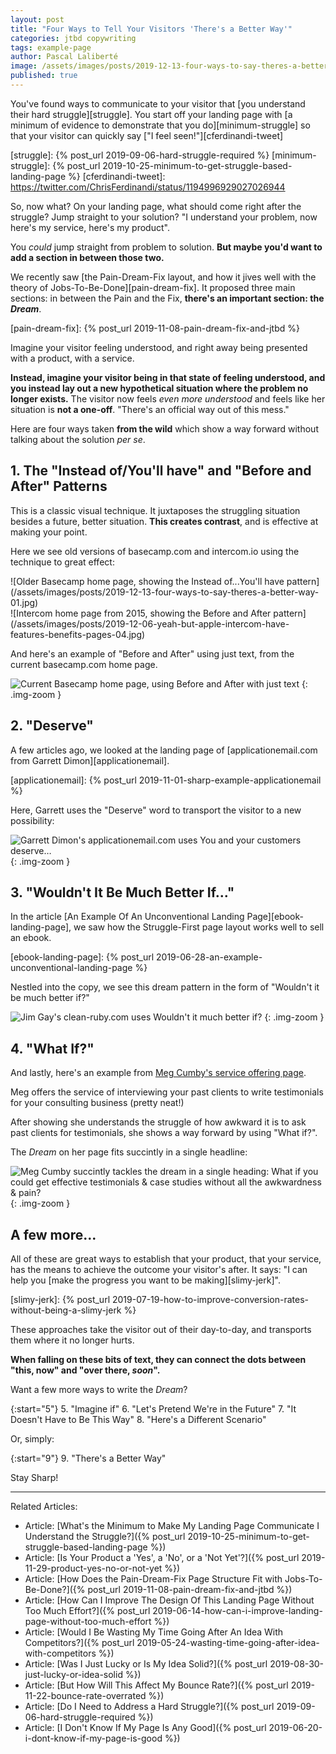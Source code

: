 ```yaml
---
layout: post
title: "Four Ways to Tell Your Visitors 'There's a Better Way'"
categories: jtbd copywriting
tags: example-page
author: Pascal Laliberté
image: /assets/images/posts/2019-12-13-four-ways-to-say-theres-a-better-way.jpg
published: true
---
```


You've found ways to communicate to your visitor that [you understand their hard struggle][struggle]. You start off your landing page with [a minimum of evidence to demonstrate that you do][minimum-struggle] so that your visitor can quickly say ["I feel seen!"][cferdinandi-tweet]

[struggle]: {% post_url 2019-09-06-hard-struggle-required %}
[minimum-struggle]: {% post_url 2019-10-25-minimum-to-get-struggle-based-landing-page %}
[cferdinandi-tweet]: https://twitter.com/ChrisFerdinandi/status/1194996929027026944

So, now what? On your landing page, what should come right after the struggle? Jump straight to your solution? "I understand your problem, now here's my service, here's my product".

You _could_ jump straight from problem to solution. **But maybe you'd want to add a section in between those two.**

We recently saw [the Pain-Dream-Fix layout, and how it jives well with the theory of Jobs-To-Be-Done][pain-dream-fix]. It proposed three main sections: in between the Pain and the Fix, **there's an important section: the _Dream_**.

[pain-dream-fix]: {% post_url 2019-11-08-pain-dream-fix-and-jtbd %}

Imagine your visitor feeling understood, and right away being presented with a product, with a service.

**Instead, imagine your visitor being in that state of feeling understood, and you instead lay out a new hypothetical situation where the problem no longer exists.** The visitor now feels _even more understood_ and feels like her situation is **not a one-off**. "There's an official way out of this mess."

Here are four ways taken **from the wild** which show a way forward without talking about the solution _per se_.

## 1. The "Instead of/You'll have" and "Before and After" Patterns

This is a classic visual technique. It juxtaposes the struggling situation besides a future, better situation. **This creates contrast**, and is effective at making your point.

Here we see old versions of basecamp.com and intercom.io using the technique to great effect:

<div class="img-zoom two-up" markdown="1">

<div class="left" markdown="1">
![Older Basecamp home page, showing the Instead of...You'll have pattern](/assets/images/posts/2019-12-13-four-ways-to-say-theres-a-better-way-01.jpg)
</div>

<div class="right" markdown="1">
![Intercom home page from 2015, showing the Before and After pattern](/assets/images/posts/2019-12-06-yeah-but-apple-intercom-have-features-benefits-pages-04.jpg)
</div>

</div>

And here's an example of "Before and After" using just text, from the current basecamp.com home page.

![Current Basecamp home page, using Before and After with just text](/assets/images/posts/2019-12-13-four-ways-to-say-theres-a-better-way-02.jpg)
{: .img-zoom }

## 2. "Deserve"

A few articles ago, we looked at the landing page of [applicationemail.com from Garrett Dimon][applicationemail].

[applicationemail]: {% post_url 2019-11-01-sharp-example-applicationemail %}

Here, Garrett uses the "Deserve" word to transport the visitor to a new possibility:

![Garrett Dimon's applicationemail.com uses You and your customers deserve…](/assets/images/posts/2019-12-13-four-ways-to-say-theres-a-better-way-03.jpg)
{: .img-zoom }

## 3. "Wouldn't It Be Much Better If..."

In the article [An Example Of An Unconventional Landing Page][ebook-landing-page], we saw how the Struggle-First page layout works well to sell an ebook.

[ebook-landing-page]: {% post_url 2019-06-28-an-example-unconventional-landing-page %}

Nestled into the copy, we see this dream pattern in the form of "Wouldn't it be much better if?"

![Jim Gay's clean-ruby.com uses Wouldn't it much better if?](/assets/images/posts/2019-12-13-four-ways-to-say-theres-a-better-way-04.jpg)
{: .img-zoom }

## 4. "What If?"

And lastly, here's an example from [Meg Cumby's service offering page][meg].

Meg offers the service of interviewing your past clients to write testimonials for your consulting business (pretty neat!)

After showing she understands the struggle of how awkward it is to ask past clients for testimonials, she shows a way forward by using "What if?".

The _Dream_ on her page fits succintly in a single headline:

[meg]: https://megcumby.com

![Meg Cumby succintly tackles the dream in a single heading: What if you could get effective testimonials & case studies without all the awkwardness & pain?](/assets/images/posts/2019-12-13-four-ways-to-say-theres-a-better-way-05.jpg)
{: .img-zoom }

## A few more...

All of these are great ways to establish that your product, that your service, has the means to achieve the outcome your visitor's after. It says: "I can help you [make the progress you want to be making][slimy-jerk]".

[slimy-jerk]: {% post_url 2019-07-19-how-to-improve-conversion-rates-without-being-a-slimy-jerk %}

These approaches take the visitor out of their day-to-day, and transports them where it no longer hurts.

**When falling on these bits of text, they can connect the dots between "this, now" and "over there, _soon_".**

Want a few more ways to write the _Dream_?

{:start="5"}
5. "Imagine if"
6. "Let's Pretend We're in the Future"
7. "It Doesn't Have to Be This Way"
8. "Here's a Different Scenario"

Or, simply:

{:start="9"}
9. "There's a Better Way"

Stay Sharp!

---

Related Articles: 

* Article: [What's the Minimum to Make My Landing Page Communicate I Understand the Struggle?]({% post_url 2019-10-25-minimum-to-get-struggle-based-landing-page %})
* Article: [Is Your Product a 'Yes', a 'No', or a 'Not Yet'?]({% post_url 2019-11-29-product-yes-no-or-not-yet %})
* Article: [How Does the Pain-Dream-Fix Page Structure Fit with Jobs-To-Be-Done?]({% post_url 2019-11-08-pain-dream-fix-and-jtbd %})
* Article: [How Can I Improve The Design Of This Landing Page Without Too Much Effort?]({% post_url 2019-06-14-how-can-i-improve-landing-page-without-too-much-effort %})
* Article: [Would I Be Wasting My Time Going After An Idea With Competitors?]({% post_url 2019-05-24-wasting-time-going-after-idea-with-competitors %})
* Article: [Was I Just Lucky or Is My Idea Solid?]({% post_url 2019-08-30-just-lucky-or-idea-solid %})
* Article: [But How Will This Affect My Bounce Rate?]({% post_url 2019-11-22-bounce-rate-overrated %})
* Article: [Do I Need to Address a Hard Struggle?]({% post_url 2019-09-06-hard-struggle-required %})
* Article: [I Don't Know If My Page Is Any Good]({% post_url 2019-06-20-i-dont-know-if-my-page-is-good %})
